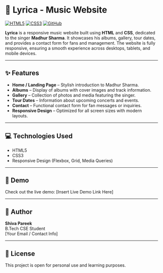 # 🎵 Lyrica - Music Website

[![HTML5](https://img.shields.io/badge/HTML5-E34F26?style=for-the-badge&logo=html5&logoColor=white)](https://developer.mozilla.org/en-US/docs/Web/HTML) 
[![CSS3](https://img.shields.io/badge/CSS3-1572B6?style=for-the-badge&logo=css3&logoColor=white)](https://developer.mozilla.org/en-US/docs/Web/CSS) 
[![GitHub](https://img.shields.io/badge/GitHub-181717?style=for-the-badge&logo=github&logoColor=white)](https://github.com/YOUR-GITHUB-LINK)

**Lyrica** is a responsive music website built using **HTML** and **CSS**, dedicated to the singer **Madhur Sharma**. It showcases his albums, gallery, tour dates, and provides a contact form for fans and management. The website is fully responsive, ensuring a smooth experience across desktops, tablets, and mobile devices.

---

## ✨ Features

- **Home / Landing Page** – Stylish introduction to Madhur Sharma.
- **Albums** – Display of albums with cover images and track information.
- **Gallery** – Collection of photos and media featuring the singer.
- **Tour Dates** – Information about upcoming concerts and events.
- **Contact** – Functional contact form for fan messages or inquiries.
- **Responsive Design** – Optimized for all screen sizes with modern layouts.

---

## 💻 Technologies Used

- HTML5
- CSS3
- Responsive Design (Flexbox, Grid, Media Queries)

---

## 🚀 Demo

Check out the live demo: [Insert Live Demo Link Here]

---

## 👤 Author

**Shiva Pareek**  
B.Tech CSE Student  
[Your Email / Contact Info]

---

## 📄 License

This project is open for personal use and learning purposes.
